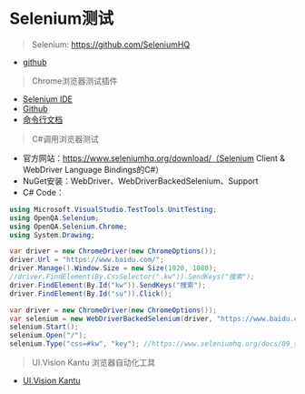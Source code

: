 # Selenium测试



> Selenium: https://github.com/SeleniumHQ

- [github](https://github.com/SeleniumHQ/selenium)




> Chrome浏览器测试插件

- [Selenium IDE](https://chrome.google.com/webstore/detail/selenium-ide/mooikfkahbdckldjjndioackbalphokd)
- [Github](https://github.com/seleniumhq/selenium-ide)
- [命令行文档](https://www.seleniumhq.org/selenium-ide/docs/en/api/commands/)

> C#调用浏览器测试

- 官方网站：https://www.seleniumhq.org/download/（Selenium Client & WebDriver Language Bindings的C#）
- NuGet安装：WebDriver、WebDriverBackedSelenium、Support
- C# Code：

```C#
using Microsoft.VisualStudio.TestTools.UnitTesting;
using OpenQA.Selenium;
using OpenQA.Selenium.Chrome;
using System.Drawing;

var driver = new ChromeDriver(new ChromeOptions());
driver.Url = "https://www.baidu.com/";
driver.Manage().Window.Size = new Size(1920, 1080);
//driver.FindElement(By.CssSelector(".kw")).SendKeys("搜索");
driver.FindElement(By.Id("kw")).SendKeys("搜索");
driver.FindElement(By.Id("su")).Click();
```

```C#
var driver = new ChromeDriver(new ChromeOptions());
var selenium = new WebDriverBackedSelenium(driver, "https://www.baidu.com/");
selenium.Start();
selenium.Open("/");
selenium.Type("css=#kw", "key"); //https://www.seleniumhq.org/docs/09_selenium_ide.jsp#locating-elements
```


> UI.Vision Kantu 浏览器自动化工具

- [UI.Vision Kantu](https://chrome.google.com/webstore/detail/uivision-kantu-for-chrome/gcbalfbdmfieckjlnblleoemohcganoc)